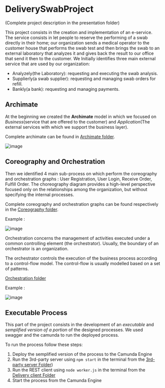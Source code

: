 # DeliverySwabProject
(Complete project description in the presentation folder)
 
This project consists in the creation and implementation of an e-service. The service consists in let people to reserve the performing of a swab directly in their home; our organization sends a medical operator to the customer house that performs the swab test and then brings the swab to an external laboratory that analyzes it and gives back the result to our office that send it then to the customer. We Initially identifies three main external service that are used by our organization:

- Analyzely(the Laboratory): requesting and executing the swab analysis.
- Supplierly(a swab supplier): requesting and managing swab orders for refill.
- Bankly(a bank): requesting and managing payments.

## **Archimate**

At the beginning we created the **Archimate** model in which we focused on *Business*(service that are offered to the customer) and *Application*(The external services with which we support the business layer).

Complete archimate can be found in [Archimate folder](https://github.com/FeBD8/DeliverySwabProject/tree/main/Archimate).

![image](https://user-images.githubusercontent.com/48360582/181099747-c1ac24e0-7824-4091-90bb-c1c3184c106e.png)

## **Coreography and Orchestration**

Then we identified 4 main sub-process on which perform the coreography and orchestration graphs : User Registration, User Login, Receive Order, Fulfill Order. The choreography diagram provides a high-level perspective focused only on the relationships among the organization, but without specifying the internal processes.

Complete coreography and orchestration graphs can be found respectively in the [Coreography folder](https://github.com/FeBD8/DeliverySwabProject/tree/main/Coreography).

Example :

![image](https://user-images.githubusercontent.com/48360582/181100307-8ab347fd-a422-41fd-8d72-5d2d3bd626e9.png)


Orchestration concerns the management of activities executed under a common controlling element (the orchestrator). Usually, the boundary of an orchestrator is an organization. 

The orchestrator controls the execution of the business process according to a control-flow model. The control-flow is usually modelled based on a set of patterns.

[Orchestration folder](https://github.com/FeBD8/DeliverySwabProject/tree/main/Orchestration)

Example :

![image](https://user-images.githubusercontent.com/48360582/181100990-e3c85305-2ab7-48fc-a69d-0fd844db273b.png)

## **Executable Process**

This part of the project consists in the development of an _executable_ and _semplified version of a portion_ of the designed processes. We used swagger and the camunda to run the deployed process.

To run the process follow these steps:

1. Deploy the semplified version of the process to the Camunda Engine
2. Run the 3rd-party server using `npm start` in the terminal from the [3rd-party server Folder](https://github.com/FeBD8/DeliverySwabProject/tree/main/Implementation/3rd-party%20server))
3. Run the REST client using `node worker.js` in the terminal from the [Delivery client Folder](https://github.com/FeBD8/DeliverySwabProject/tree/main/Implementation/delivery_client)
4. Start the process from the Camunda Engine

